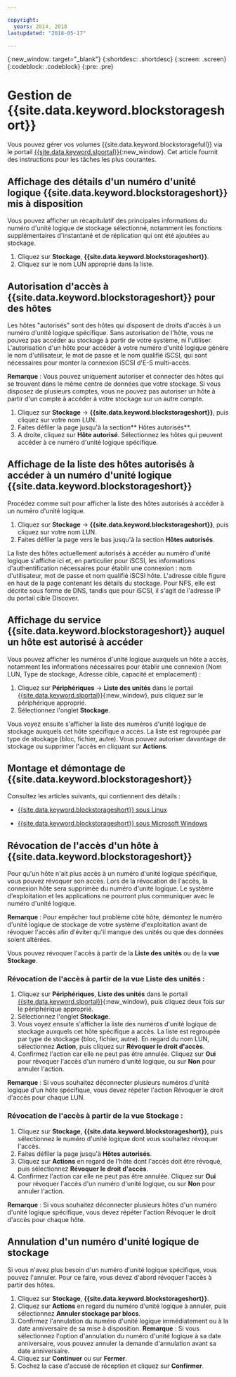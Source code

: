 ```yaml
---

copyright:
  years: 2014, 2018
lastupdated: "2018-05-17"

---
```

{:new_window: target="_blank"}
{:shortdesc: .shortdesc}
{:screen: .screen}
{:codeblock: .codeblock}
{:pre: .pre}

# Gestion de {{site.data.keyword.blockstorageshort}}

Vous pouvez gérer vos volumes {{site.data.keyword.blockstoragefull}} via le portail [{{site.data.keyword.slportal}}](https://control.softlayer.com/){:new_window}. Cet article fournit des instructions pour les tâches les plus courantes.

## Affichage des détails d'un numéro d'unité logique {{site.data.keyword.blockstorageshort}} mis à disposition

Vous pouvez afficher un récapitulatif des principales informations du numéro d'unité logique de stockage sélectionné, notamment les fonctions supplémentaires d'instantané et de réplication qui ont été ajoutées au stockage.

1. Cliquez sur **Stockage**, **{{site.data.keyword.blockstorageshort}}**.
2. Cliquez sur le nom LUN approprié dans la liste.

## Autorisation d'accès à {{site.data.keyword.blockstorageshort}} pour des hôtes

Les hôtes "autorisés" sont des hôtes qui disposent de droits d'accès à un numéro d'unité logique spécifique. Sans autorisation de l'hôte, vous ne pouvez pas accéder au stockage à partir de votre système, ni l'utiliser. L'autorisation d'un hôte pour accéder à votre numéro d'unité logique génère le nom d'utilisateur, le mot de passe et le nom qualifié iSCSI, qui sont nécessaires pour monter la connexion iSCSI d'E-S multi-accès.

**Remarque** : Vous pouvez uniquement autoriser et connecter des hôtes qui se trouvent dans le même centre de données que votre stockage. Si vous disposez de plusieurs comptes, vous ne pouvez pas autoriser un hôte à partir d'un compte à accéder à votre stockage sur un autre compte.

1. Cliquez sur **Stockage** -> **{{site.data.keyword.blockstorageshort}}**, puis cliquez sur votre nom LUN.
2. Faites défiler la page jusqu'à la section** Hôtes autorisés**.
3. A droite, cliquez sur **Hôte autorisé**. Sélectionnez les hôtes qui peuvent accéder à ce numéro d'unité logique spécifique.

 

## Affichage de la liste des hôtes autorisés à accéder à un numéro d'unité logique {{site.data.keyword.blockstorageshort}}

Procédez comme suit pour afficher la liste des hôtes autorisés à accéder à un numéro d'unité logique.

1. Cliquez sur **Stockage** -> **{{site.data.keyword.blockstorageshort}}**, puis cliquez sur votre nom LUN.
2. Faites défiler la page vers le bas jusqu'à la section **Hôtes autorisés**. 

La liste des hôtes actuellement autorisés à accéder au numéro d'unité logique s'affiche ici et, en particulier pour iSCSI, les informations d'authentification nécessaires pour établir une connexion : nom d'utilisateur, mot de passe et nom qualifié iSCSI hôte. L'adresse cible figure en haut de la page contenant les détails du stockage. Pour NFS, elle est décrite sous forme de DNS, tandis que pour iSCSI, il s'agit de l'adresse IP du portail cible Discover.

 

## Affichage du service {{site.data.keyword.blockstorageshort}} auquel un hôte est autorisé à accéder

Vous pouvez afficher les numéros d'unité logique auxquels un hôte a accès, notamment les informations nécessaires pour établir une connexion (Nom LUN, Type de stockage, Adresse cible, capacité et emplacement) :

1. Cliquez sur **Périphériques** -> **Liste des unités** dans le portail [{{site.data.keyword.slportal}}](http://control.softlayer.com/){:new_window}, puis cliquez sur le périphérique approprié.
2. Sélectionnez l'onglet **Stockage**.

Vous voyez ensuite s'afficher la liste des numéros d'unité logique de stockage auxquels cet hôte spécifique a accès. La liste est regroupée par type de stockage (bloc, fichier, autre). Vous pouvez autoriser davantage de stockage ou supprimer l'accès en cliquant sur **Actions**. 

 

## Montage et démontage de {{site.data.keyword.blockstorageshort}}

Consultez les articles suivants, qui contiennent des détails : 

- [{{site.data.keyword.blockstorageshort}} sous Linux](accessing_block_storage_linux.html)

- [{{site.data.keyword.blockstorageshort}} sous Microsoft Windows](accessing-block-storage-windows.html)

 

## Révocation de l'accès d'un hôte à {{site.data.keyword.blockstorageshort}}

Pour qu'un hôte n'ait plus accès à un numéro d'unité logique spécifique, vous pouvez révoquer son accès. Lors de la révocation de l'accès, la connexion hôte sera supprimée du numéro d'unité logique. Le système d'exploitation et les applications ne pourront plus communiquer avec le numéro d'unité logique. 

**Remarque** : Pour empêcher tout problème côté hôte, démontez le numéro d'unité logique de stockage de votre système d'exploitation avant de révoquer l'accès afin d'éviter qu'il manque des unités ou que des données soient altérées.

Vous pouvez révoquer l'accès à partir de la **Liste des unités** ou de la **vue Stockage**. 

### Révocation de l'accès à partir de la vue Liste des unités :

1. Cliquez sur **Périphériques**, **Liste des unités** dans le portail [{{site.data.keyword.slportal}}](https://control.softlayer.com/){:new_window}, puis cliquez deux fois sur le périphérique approprié.
2. Sélectionnez l'onglet **Stockage**.
3. Vous voyez ensuite s'afficher la liste des numéros d'unité logique de stockage auxquels cet hôte spécifique a accès. La liste est regroupée par type de stockage (bloc, fichier, autre). En regard du nom LUN, sélectionnez **Action**, puis cliquez sur **Révoquer le droit d'accès**.
4. Confirmez l'action car elle ne peut pas être annulée. Cliquez sur **Oui** pour révoquer l'accès d'un numéro d'unité logique, ou sur **Non** pour annuler l'action.

**Remarque** : Si vous souhaitez déconnecter plusieurs numéros d'unité logique d'un hôte spécifique, vous devez répéter l'action Révoquer le droit d'accès pour chaque LUN.


### Révocation de l'accès à partir de la vue Stockage :

1. Cliquez sur **Stockage**, **{{site.data.keyword.blockstorageshort}}**, puis sélectionnez le numéro d'unité logique dont vous souhaitez révoquer l'accès.
2. Faites défiler la page jusqu'à **Hôtes autorisés**. 
3. Cliquez sur **Actions** en regard de l'hôte dont l'accès doit être révoqué, puis sélectionnez **Révoquer le droit d'accès**.
4. Confirmez l'action car elle ne peut pas être annulée. Cliquez sur **Oui** pour révoquer l'accès d'un numéro d'unité logique, ou sur **Non** pour annuler l'action.

**Remarque** : Si vous souhaitez déconnecter plusieurs hôtes d'un numéro d'unité logique spécifique, vous devez répéter l'action Révoquer le droit d'accès pour chaque hôte.

 

## Annulation d'un numéro d'unité logique de stockage

Si vous n'avez plus besoin d'un numéro d'unité logique spécifique, vous pouvez l'annuler. Pour ce faire, vous devez d'abord révoquer l'accès à partir des hôtes.

1. Cliquez sur **Stockage**, **{{site.data.keyword.blockstorageshort}}**.
2. Cliquez sur **Actions** en regard du numéro d'unité logique à annuler, puis sélectionnez **Annuler stockage par blocs**.
3. Confirmez l'annulation du numéro d'unité logique immédiatement ou à la date anniversaire de sa mise à disposition. **Remarque** : Si vous sélectionnez l'option d'annulation du numéro d'unité logique à sa date anniversaire, vous pouvez annuler la demande d'annulation avant sa date anniversaire.
4. Cliquez sur **Continuer** ou sur **Fermer**. 
5. Cochez la case d'accusé de réception et cliquez sur **Confirmer**.

 

